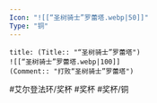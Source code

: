 ```yaml
---
Icon: "![[“圣树骑士”罗蕾塔.webp|50]]"
Type: "铜"
---
```

```ad-common-bronze-trophy
title: (Title:: "“圣树骑士”罗蕾塔")
![[“圣树骑士”罗蕾塔.webp|100]]
(Comment:: "打败“圣树骑士”罗蕾塔")
```

#艾尔登法环/奖杯 #奖杯 #奖杯/铜